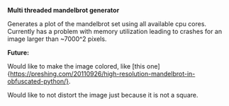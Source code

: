 **Multi threaded mandelbrot generator**

Generates a plot of the mandelbrot set using all available cpu cores. Currently has a problem with memory utilization leading to crashes for an image larger than \~7000^2 pixels.

**Future:**

Would like to make the image colored, like [this one]{https://preshing.com/20110926/high-resolution-mandelbrot-in-obfuscated-python/}.  

Would like to not distort the image just because it is not a square.